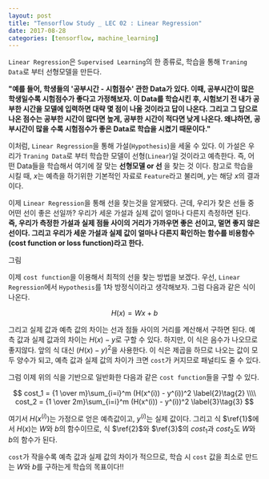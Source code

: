 ```yaml
---
layout: post
title: "Tensorflow Study _ LEC 02 : Linear Regression"
date: 2017-08-28
categories: [tensorflow, machine_learning]
---
```


`Linear Regression`은 `Supervised Learning`의 한 종류로, 학습을 통해 `Traning Data`로
 부터 선형모델을 만든다.


 **"예를 들어, 학생들의 '공부시간 - 시험점수' 관한 Data가 있다. 이때, 공부시간이
 많은 학생일수록 시험점수가 좋다고 가정해보자. 이 Data를 학습시킨 후, 시험보기 전
 내가 공부한 시간을 모델에 입력하면 대략 몇 점이 나올 것이라고 답이 나온다. 그리고 그
 답으로 나온 점수는 공부한 시간이 많다면 높게, 공부한 시간이 적다면 낮게 나온다.
 왜냐하면, 공부시간이 많을 수록 시험점수가 좋은 Data로 학습을 시켰기 때문이다."**


이처럼, `Linear Regression`을 통해 가설(`Hypothesis`)을 세울 수 있다. 이 가설은
우리가 `Traning Data`로 부터 학습한 모델이 선형(`Linear`)일 것이라고 예측한다. 즉,
어떤 Data들을 학습해서 여기에 잘 맞는 **선형모델 or 선** 을 찾는 것 이다. 참고로
학습을 시킬 때, $x$는 예측을 하기위한 기본적인 자료로 `Feature`라고 불리며, $y$는
해당 $x$의 결과이다.


이제 `Linear Regression`을 통해 선을 찾는것을 알게됐다. 근데, 우리가 찾은 선들 중
어떤 선이 좋은 선일까? 우리가 세운 가설과 실제 값이 얼마나 다른지 측정하면 된다.
**즉, 우리가 측정한 가설과 실제 점들 사이의 거리가 가까우면 좋은 선이고, 멀면 좋지
않은 선이다. 그리고 우리가 세운 가설과 실제 값이 얼마나 다른지 확인하는 함수를
비용함수(cost function or loss function)라고 한다.**  


그림


이제 `cost function`을 이용해서 최적의 선을 찾는 방법을 보겠다.
우선, `Linear Regression`에서 `Hypothesis`를 1차 방정식이라고 생각해보자.
그럼 다음과 같은 식이 나온다.


$$
H(x) = Wx + b \label{1}\tag{1}
$$


그리고 실제 값과 예측 값의 차이는 선과 점들 사이의 거리를 계산해서 구하면 된다.
예측 값과 실제 값과의 차이는 $H(x) - y$로 구할 수 있다. 하지만, 이 식은 음수가
나오므로 좋지않다. 앞의 식 대신 $(H(x) - y)^2$을 사용한다. 이 식은 제곱을 하므로
나오는 값이 모두 양수가 되고, 예측 값과 실제 값의 차이가 크면 `cost`가 커지므로
패널티도 줄 수 있다.


그럼 이제 위의 식을 기반으로 일반화한 다음과 같은 `cost function`들을 구할 수 있다.


$$
cost_1 = {1 \over m}\sum_{i=i}^m (H(x^(i)) - y^(i))^2 \label{2}\tag{2} \\\\
cost_2 = {1 \over 2m}\sum_{i=i}^m (H(x^(i)) - y^(i))^2 \label{3}\tag{3}
$$


여기서 $H(x^(i))$는 가정으로 얻은 예측값이고, $y^(i)$는 실제 값이다. 그리고
식 $\ref{1}$에서 $H(x)$는 $W$와 $b$의 함수이므로, 식 $\ref{2}$와 $\ref{3}$의
$cost_1$과 $cost_2$도 $W$와 $b$의 함수가 된다.


`cost`가 작을수록 예측 값과 실제 값의 차이가 적으므로, 학습 시 `cost` 값을
최소로 만드는 $W$와 $b$를 구하는게 학습의 목표이다!!
